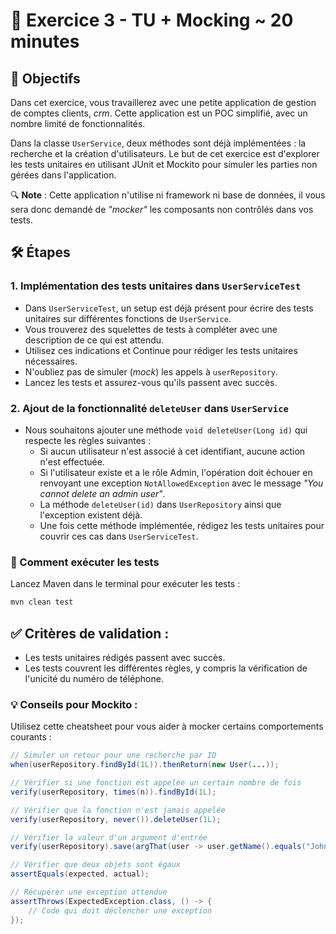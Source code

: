 # 📝 Exercice 3 - TU + Mocking ~ 20 minutes

## 🎯 Objectifs
Dans cet exercice, vous travaillerez avec une petite application de gestion de comptes clients, _crm_. Cette application est un POC simplifié, avec un nombre limité de fonctionnalités.

Dans la classe `UserService`, deux méthodes sont déjà implémentées : la recherche et la création d'utilisateurs. Le but de cet exercice est d'explorer les tests unitaires en utilisant JUnit et Mockito pour simuler les parties non gérées dans l'application.

🔍 **Note** : Cette application n'utilise ni framework ni base de données, il vous sera donc demandé de _"mocker"_ les composants non contrôlés dans vos tests.

## 🛠️ Étapes

### 1. Implémentation des tests unitaires dans `UserServiceTest`

- Dans `UserServiceTest`, un setup est déjà présent pour écrire des tests unitaires sur différentes fonctions de `UserService`.
- Vous trouverez des squelettes de tests à compléter avec une description de ce qui est attendu.
- Utilisez ces indications et Continue pour rédiger les tests unitaires nécessaires.
- N'oubliez pas de simuler (_mock_) les appels à `userRepository`.
- Lancez les tests et assurez-vous qu'ils passent avec succès.

### 2. Ajout de la fonctionnalité `deleteUser` dans `UserService`

- Nous souhaitons ajouter une méthode `void deleteUser(Long id)` qui respecte les règles suivantes :
  - Si aucun utilisateur n'est associé à cet identifiant, aucune action n'est effectuée.
  - Si l'utilisateur existe et a le rôle Admin, l'opération doit échouer en renvoyant une exception `NotAllowedException` avec le message _"You cannot delete an admin user"_.
  - La méthode `deleteUser(id)` dans `UserRepository` ainsi que l'exception existent déjà.
  - Une fois cette méthode implémentée, rédigez les tests unitaires pour couvrir ces cas dans `UserServiceTest`.


### 🚀 Comment exécuter les tests
Lancez Maven dans le terminal pour exécuter les tests :

```bash
mvn clean test
```

## ✅ Critères de validation :

- Les tests unitaires rédigés passent avec succès.
- Les tests couvrent les différentes règles, y compris la vérification de l'unicité du numéro de téléphone.

### 💡 Conseils pour Mockito :

Utilisez cette cheatsheet pour vous aider à mocker certains comportements courants :

```java
// Simuler un retour pour une recherche par ID
when(userRepository.findById(1L)).thenReturn(new User(...));

// Vérifier si une fonction est appelée un certain nombre de fois
verify(userRepository, times(n)).findById(1L);

// Vérifier que la fonction n'est jamais appelée
verify(userRepository, never()).deleteUser(1L);

// Vérifier la valeur d'un argument d'entrée
verify(userRepository).save(argThat(user -> user.getName().equals("John")));

// Vérifier que deux objets sont égaux
assertEquals(expected, actual);

// Récupérer une exception attendue
assertThrows(ExpectedException.class, () -> {
    // Code qui doit déclencher une exception
});
